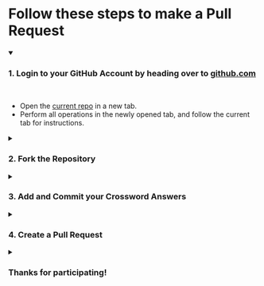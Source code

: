 ﻿# Follow these steps to make a Pull Request

<details open>
<summary><h3>1. Login to your GitHub Account by heading over to <a href="https://github.com">github.com</a></h3></summary>
<br>
<ul>
   <li>Open the <a href="https://github.com/Dhruv16S/Enabling-Pull-Requests">current repo</a> in a new tab.</li>
   <li>Perform all operations in the newly opened tab, and follow the current tab for instructions.</li>
</ul>
</details>

<details>
<summary><h3>2. Fork the Repository</h3></summary>
<br>
<ul>
 <li>In the newly opened tab, on the top-right corner, click on <b>Fork</b></li>
 <img src="/top-right.png">
 <li>Enter the <b>Repository Name</b> as <b>Git Cryptex</b>.</li>
 <li>Then click <b>Create Fork</b> leaving all other fields to their default value.</li>
 <img src="https://user-images.githubusercontent.com/79364881/215253757-8b34777b-2241-42c8-bdce-b3e2be4da891.png">
 <li>After a few moments, you can view the repo.</li>
</ul>
</details>

<details>
<summary><h3>3. Add and Commit your Crossword Answers</h3></summary>
<br>
<ul>
 <li>Click on <b>Add File</b> and from the dropdown menu choose <b>Create New File</b></li>
 <img src="https://user-images.githubusercontent.com/79364881/215253993-4ad118b0-6797-4604-b92e-598339479a00.png">
 <li>You will now be redirected to a text editor.</li>
 <li>Enter the file name as your <b>Team Name</b> and type the Crossword answers in the space provided.</li>
 <img src="https://user-images.githubusercontent.com/79364881/215254103-b7e47f60-eae4-439b-bf10-57dea4b3aed9.png"> 
 <li>Finally commit your changes, leaving all fields as default.</li>
  <img src="https://user-images.githubusercontent.com/79364881/215254144-67ff6e0d-befb-467a-8645-cfb875f42c87.png">
</ul>
</details>


<details>
<summary><h3>4. Create a Pull Request</h3></summary>
<br>
<ul>
 <li>Finally, click on the <b>Contribute</b> button and choose <b>Open Pull Request</b>.</li>
 <img src="https://user-images.githubusercontent.com/79364881/215254227-5cb8d4be-6b62-4ea3-9337-4212856892bd.png">
 <li>Leaving all fields to their default values, click on <b>Create Pull Request</b>.</li>
 <img src="https://user-images.githubusercontent.com/79364881/215254296-42caf616-bf5f-4625-9dca-c1da14be0bf7.png">
 <li>Wait for a few moments, then you are all done</li>
</ul>
</details>


<details>
<summary><h3>Thanks for participating!</h3></summary>
</details>


 


 
 
